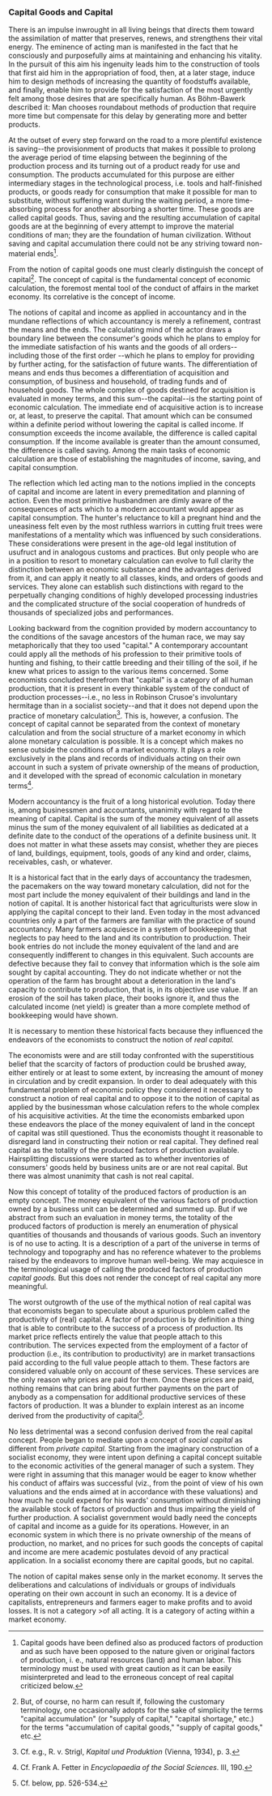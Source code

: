 ### Capital Goods and Capital

There is an impulse inwrought in all living beings that directs them toward the assimilation of matter that preserves, renews, and strengthens their vital energy. The eminence of acting man is manifested in the fact that he consciously and purposefully aims at maintaining and enhancing his vitality. In the pursuit of this aim his ingenuity leads him to the construction of tools that first aid him in the appropriation of food, then, at a later stage, induce him to design methods of increasing the quantity of foodstuffs available, and finally, enable him to provide for the satisfaction of the most urgently felt among those desires that are specifically human. As Böhm-Bawerk described it: Man chooses roundabout methods of production that require more time but compensate for this delay by generating more and better products.

At the outset of every step forward on the road to a more plentiful existence is saving--the provisionment of products that makes it possible to prolong the average period of time elapsing between the beginning of the production process and its turning out of a product ready for use and consumption. The products accumulated for this purpose are either intermediary stages in the technological process, i.e. tools and half-finished products, or goods ready for consumption that make it possible for man to substitute, without suffering want during the waiting period, a more time-absorbing process for another absorbing a shorter time. These goods are called capital goods. Thus, saving and the resulting accumulation of capital goods are at the beginning of every attempt to improve the material conditions of man; they are the foundation of human civilization. Without saving and capital accumulation there could not be any striving toward non-material ends[^1].

From the notion of capital goods one must clearly distinguish the concept of capital[^2]. The concept of capital is the fundamental concept of economic calculation, the foremost mental tool of the conduct of affairs in the market economy. Its correlative is the concept of income.

The notions of capital and income as applied in accountancy and in the mundane reflections of which accountancy is merely a refinement, contrast the means and the ends. The calculating mind of the actor draws a boundary line between the consumer's goods which he plans to employ for the immediate satisfaction of his wants and the goods of all orders--including those of the first order --which he plans to employ for providing by further acting, for the satisfaction of future wants. The differentiation of means and ends thus becomes a differentiation of acquisition and consumption, of business and household, of trading funds and of household goods. The whole complex of goods destined for acquisition is evaluated in money terms, and this sum--the capital--is the starting point of economic calculation. The immediate end of acquisitive action is to increase or, at least, to preserve the capital. That amount which can be consumed within a definite period without lowering the capital is called income. If consumption exceeds the income available, the difference is called capital consumption. If the income available is greater than the amount consumed, the difference is called saving. Among the main tasks of economic calculation are those of establishing the magnitudes of income, saving, and capital consumption.

The reflection which led acting man to the notions implied in the concepts of capital and income are latent in every premeditation and planning of action. Even the most primitive husbandmen are dimly aware of the consequences of acts which to a modern accountant would appear as capital consumption. The hunter's reluctance to kill a pregnant hind and the uneasiness felt even by the most ruthless warriors in cutting fruit trees were manifestations of a mentality which was influenced by such considerations. These considerations were present in the age-old legal institution of usufruct and in analogous customs and practices. But only people who are in a position to resort to monetary calculation can evolve to full clarity the distinction between an economic substance and the advantages derived from it, and can apply it neatly to all classes, kinds, and orders of goods and services. They alone can establish such distinctions with regard to the perpetually changing conditions of highly developed processing industries and the complicated structure of the social cooperation of hundreds of thousands of specialized jobs and performances.

Looking backward from the cognition provided by modern accountancy to the conditions of the savage ancestors of the human race, we may say metaphorically that they too used "capital." A contemporary accountant could apply all the methods of his profession to their primitive tools of hunting and fishing, to their cattle breeding and their tilling of the soil, if he knew what prices to assign to the various items concerned. Some economists concluded therefrom that "capital" is a category of all human production, that it is present in every thinkable system of the conduct of production processes--i.e., no less in Robinson Crusoe's involuntary hermitage than in a socialist society--and that it does not depend upon the practice of monetary calculation[^4]. This is, however, a confusion. The concept of capital cannot be separated from the context of monetary calculation and from the social structure of a market economy in which alone monetary calculation is possible. It is a concept which makes no sense outside the conditions of a market economy. It plays a role exclusively in the plans and records of individuals acting on their own account in such a system of private ownership of the means of production, and it developed with the spread of economic calculation in monetary terms[^5].

Modern accountancy is the fruit of a long historical evolution. Today there is, among businessmen and accountants, unanimity with regard to the meaning of capital. Capital is the sum of the money equivalent of all assets minus the sum of the money equivalent of all liabilities as dedicated at a definite date to the conduct of the operations of a definite business unit. It does not matter in what these assets may consist, whether they are pieces of land, buildings, equipment, tools, goods of any kind and order, claims, receivables, cash, or whatever.

It is a historical fact that in the early days of accountancy the tradesmen, the pacemakers on the way toward monetary calculation, did not for the most part include the money equivalent of their buildings and land in the notion of capital. It is another historical fact that agriculturists were slow in applying the capital concept to their land. Even today in the most advanced countries only a part of the farmers are familiar with the practice of sound accountancy. Many farmers acquiesce in a system of bookkeeping that neglects to pay heed to the land and its contribution to production. Their book entries do not include the money equivalent of the land and are consequently indifferent to changes in this equivalent. Such accounts are defective because they fail to convey that information which is the sole aim sought by capital accounting. They do not indicate whether or not the operation of the farm has brought about a deterioration in the land's capacity to contribute to production, that is, in its objective use value. If an erosion of the soil has taken place, their books ignore it, and thus the calculated income (net yield) is greater than a more complete method of bookkeeping would have shown.

It is necessary to mention these historical facts because they influenced the endeavors of the economists to construct the notion of *real capital.*

The economists were and are still today confronted with the superstitious belief that the scarcity of factors of production could be brushed away, either entirely or at least to some extent, by increasing the amount of money in circulation and by credit expansion. In order to deal adequately with this fundamental problem of economic policy they considered it necessary to construct a notion of real capital and to oppose it to the notion of capital as applied by the businessman whose calculation refers to the whole complex of his acquisitive activities. At the time the economists embarked upon these endeavors the place of the money equivalent of land in the concept of capital was still questioned. Thus the economists thought it reasonable to disregard land in constructing their notion or real capital. They defined real capital as the totality of the produced factors of production available. Hairsplitting discussions were started as to whether inventories of consumers' goods held by business units are or are not real capital. But there was almost unanimity that cash is not real capital.

Now this concept of totality of the produced factors of production is an empty concept. The money equivalent of the various factors of production owned by a business unit can be determined and summed up. But if we abstract from such an evaluation in money terms, the totality of the produced factors of production is merely an enumeration of physical quantities of thousands and thousands of various goods. Such an inventory is of no use to acting. It is a description of a part of the universe in terms of technology and topography and has no reference whatever to the problems raised by the endeavors to improve human well-being. We may acquiesce in the terminological usage of calling the produced factors of production *capital goods.* But this does not render the concept of real capital any more meaningful.

The worst outgrowth of the use of the mythical notion of real capital was that economists began to speculate about a spurious problem called the productivity of (real) capital. A factor of production is by definition a thing that is able to contribute to the success of a process of production. Its market price reflects entirely the value that people attach to this contribution. The services expected from the employment of a factor of production (i.e., its contribution to productivity) are in market transactions paid according to the full value people attach to them. These factors are considered valuable only on account of these services. These services are the only reason why prices are paid for them. Once these prices are paid, nothing remains that can bring about further payments on the part of anybody as a compensation for additional productive services of these factors of production. It was a blunder to explain interest as an income derived from the productivity of capital[^6].

No less detrimental was a second confusion derived from the real capital concept. People began to mediate upon a concept of *social capital* as different from *private capital.* Starting from the imaginary construction of a socialist economy, they were intent upon defining a capital concept suitable to the economic activities of the general manager of such a system. They were right in assuming that this manager would be eager to know whether his conduct of affairs was successful (viz., from the point of view of his own valuations and the ends aimed at in accordance with these valuations) and how much he could expend for his wards' consumption without diminishing the available stock of factors of production and thus impairing the yield of further production. A socialist government would badly need the concepts of capital and income as a guide for its operations. However, in an economic system in which there is no private ownership of the means of production, no market, and no prices for such goods the concepts of capital and income are mere academic postulates devoid of any practical application. In a socialist economy there are capital goods, but no capital.

The notion of capital makes sense only in the market economy. It serves the deliberations and calculations of individuals or groups of individuals operating on their own account in such an economy. It is a device of capitalists, entrepreneurs and farmers eager to make profits and to avoid losses. It is not a category >of all acting. It is a category of acting within a market economy.


[^1]: Capital goods have been defined also as produced factors of production and as such have been opposed to the nature given or original factors of production, i. e., natural resources (land) and human labor. This terminology must be used with great caution as it can be easily misinterpreted and lead to the erroneous concept of real capital criticized below.

[^2]: But, of course, no harm can result if, following the customary terminology, one occasionally adopts for the sake of simplicity the terms "capital accumulation" (or "supply of capital," "capital shortage," etc.) for the terms "accumulation of capital goods," "supply of capital goods," etc.

[^4]: Cf. e.g., R. v. Strigl, *Kapital und Produktion* (Vienna, 1934), p. 3.
    

[^5]: Cf. Frank A. Fetter in *Encyclopaedia of the Social Sciences*. III, 190.

[^6]: Cf. below, pp. 526-534.